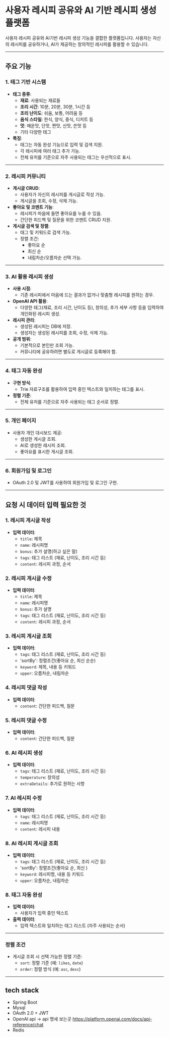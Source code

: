 # 사용자 레시피 공유와 AI 기반 레시피 생성 플랫폼

사용자 레시피 공유와 AI기반 레시피 생성 기능을 결합한 플랫폼입니다.
사용자는 자신의 레시피를 공유하거나, AI가 제공하는 창의적인 레시피를 활용할 수 있습니다.

---

## 주요 기능

### 1. **태그 기반 시스템**
- **태그 종류**:
  - **재료**: 사용되는 재료들
  - **조리 시간**: 10분, 20분, 30분, 1시간 등
  - **조리 난이도**: 쉬움, 보통, 어려움 등
  - **음식 스타일**: 한식, 양식, 중식, 디저트 등
  - **맛**: 매운맛, 단맛, 짠맛, 신맛, 쓴맛 등
  - 기타 다양한 태그
- **특징**:
  - 태그는 자동 완성 기능으로 입력 및 검색 지원.
  - 각 레시피에 여러 태그 추가 가능.
  - 전체 유저를 기준으로 자주 사용되는 태그는 우선적으로 표시.

---

### 2. **레시피 커뮤니티**
- **게시글 CRUD**:
  - 사용자가 자신의 레시피를 게시글로 작성 가능.
  - 게시글을 조회, 수정, 삭제 가능.
- **좋아요 및 코멘트 기능**:
  - 레시피가 마음에 들면 좋아요를 누를 수 있음.
  - 간단한 피드백 및 질문을 위한 코멘트 CRUD 지원.
- **게시글 검색 및 정렬**:
  - 태그 및 키워드로 검색 가능.
  - 정렬 조건:
    - 좋아요 순
    - 최신 순
    - 내림차순/오름차순 선택 가능.

---

### 3. **AI 활용 레시피 생성**
- **사용 시점**:
  - 기존 레시피에서 마음에 드는 결과가 없거나 맞춤형 레시피를 원하는 경우.
- **OpenAI API 활용**:
  - 다양한 태그(재료, 조리 시간, 난이도 등), 창의성, 추가 세부 사항 등을 입력하여 개인화된 레시피 생성.
- **레시피 관리**:
  - 생성된 레시피는 DB에 저장.
  - 생성자는 생성된 레시피를 조회, 수정, 삭제 가능.
- **공개 범위**:
  - 기본적으로 본인만 조회 가능.
  - 커뮤니티에 공유하려면 별도로 게시글로 등록해야 함.

---

### 4. **태그 자동 완성**
- **구현 방식**:
  - Trie 자료구조를 활용하여 입력 중인 텍스트와 일치하는 태그를 표시.
- **정렬 기준**:
  - 전체 유저를 기준으로 자주 사용되는 태그 순서로 정렬.

---

### 5. **개인 페이지**
- 사용자 개인 대시보드 제공:
  - 생성한 게시글 조회.
  - AI로 생성한 레시피 조회.
  - 좋아요를 표시한 게시글 조회.

---

### 6. **회원가입 및 로그인**
- OAuth 2.0 및 JWT를 사용하여 회원가입 및 로그인 구현.

---

## 요청 시 데이터 입력 필요한 것
### 1. **레시피 게시글 작성**
- **입력 데이터**:
  - `title`: 제목
  - `name`: 레시피명
  - `bonus`: 추가 설명(하고 싶은 말)
  - `tags`: 태그 리스트 (재료, 난이도, 조리 시간 등)
  - `content`: 레시피 과정, 순서

### 2. **레시피 게시글 수정**
- **입력 데이터**:
  - `title`: 제목
  - `name`: 레시피명
  - `bonus`: 추가 설명
  - `tags`: 태그 리스트 (재료, 난이도, 조리 시간 등)
  - `content`: 레시피 과정, 순서

 ### 3. **레시피 게시글 조회**
- **입력 데이터**:
  - `tags`: 태그 리스트 (재료, 난이도, 조리 시간 등)
  - 'sortBy': 정렬조건(좋아요 순, 최신 순순)
  - `keyword`: 제목, 내용 등 키워드
  - `upper`: 오름차순, 내림차순

### 4. **레시피 댓글 작성**
- **입력 데이터**:
  - `content`: 간단한 피드백, 질문

### 5. **레시피 댓글 수정**
- **입력 데이터**:
  - `content`: 간단한 피드백, 질문

### 6. **AI 레시피 생성**
- **입력 데이터**:
  - `tags`: 태그 리스트 (재료, 난이도, 조리 시간 등)
  - `temperature`: 창의성
  - `extraDetails`: 추가로 원하는 사항

### 7. **AI 레시피 수정**
- **입력 데이터**:
  - `tags`: 태그 리스트 (재료, 난이도, 조리 시간 등)
  - `name`: 레시피명
  - `content`: 레시피 내용

### 8. **AI 레시피 게시글 조회**
- **입력 데이터**:
  - `tags`: 태그 리스트 (재료, 난이도, 조리 시간 등)
  - 'sortBy': 정렬조건(좋아요 순, 최신 )
  - `keyword`: 레시피명, 내용 등 키워드
  - `upper`: 오름차순, 내림차순

### 8. **태그 자동 완성**
- **입력 데이터**:
  - 사용자가 입력 중인 텍스트
- **출력 데이터**:
  - 입력 텍스트와 일치하는 태그 리스트 (자주 사용되는 순서)

---

### **정렬 조건**
- 게시글 조회 시 선택 가능한 정렬 기준:
  - `sort`: 정렬 기준 (예: `likes`, `date`)
  - `order`: 정렬 방식 (예: `asc`, `desc`)

---

## tech stack
- Spring Boot
- Mysql
- OAuth 2.0 + JWT
- OpenAI api -> api 명세 보는곳 https://platform.openai.com/docs/api-reference/chat
- Redis
